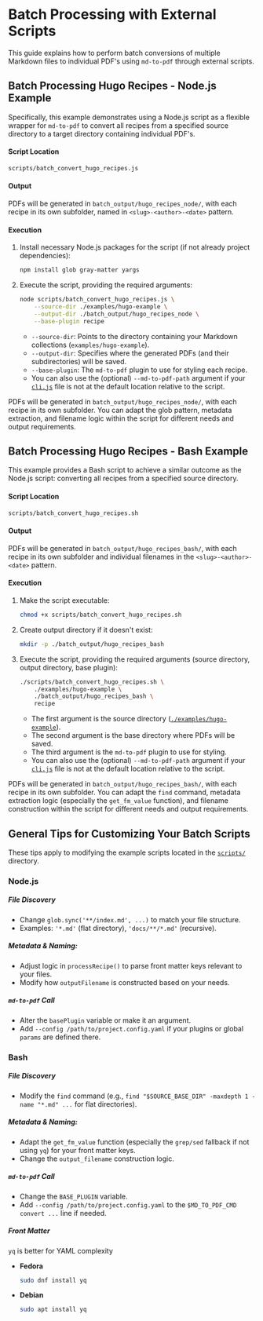 # Batch Processing with External Scripts

This guide explains how to perform batch conversions of multiple Markdown files to individual PDF's using `md-to-pdf` through external scripts.

## Batch Processing Hugo Recipes - Node.js Example

Specifically, this example demonstrates using a Node.js script as a flexible wrapper for `md-to-pdf` to convert all recipes from a specified source directory to a target directory containing individual PDF's.

#### Script Location
```bash
scripts/batch_convert_hugo_recipes.js
```

#### Output 
PDFs will be generated in `batch_output/hugo_recipes_node/`, with each recipe in its own subfolder, named in `<slug>-<author>-<date>` pattern.

#### Execution

1.  Install necessary Node.js packages for the script (if not already project dependencies):
    ```bash
    npm install glob gray-matter yargs
    ```
2.  Execute the script, providing the required arguments:
    
    ```bash
    node scripts/batch_convert_hugo_recipes.js \
        --source-dir ./examples/hugo-example \
        --output-dir ./batch_output/hugo_recipes_node \
        --base-plugin recipe
    ```

    * `--source-dir`: Points to the directory containing your Markdown collections (`examples/hugo-example`).
    * `--output-dir`: Specifies where the generated PDFs (and their subdirectories) will be saved.
    * `--base-plugin`: The `md-to-pdf` plugin to use for styling each recipe.
    * You can also use the (optional) `--md-to-pdf-path` argument if your [`cli.js`](../cli.js) file is not at the default location relative to the script.

PDFs will be generated in `batch_output/hugo_recipes_node/`, with each recipe in its own subfolder. You can adapt the glob pattern, metadata extraction, and filename logic within the script for different needs and output requirements.


## Batch Processing Hugo Recipes - Bash Example

This example provides a Bash script to achieve a similar outcome as the Node.js script: converting all recipes from a specified source directory.

#### Script Location
```bash
scripts/batch_convert_hugo_recipes.sh
```

#### Output
PDFs will be generated in `batch_output/hugo_recipes_bash/`, with each recipe in its own subfolder and individual filenames in the `<slug>-<author>-<date>` pattern.

#### Execution

1.  Make the script executable:
    ```bash
    chmod +x scripts/batch_convert_hugo_recipes.sh
    ```

2.  Create output directory if it doesn't exist:
    ```bash
    mkdir -p ./batch_output/hugo_recipes_bash
    ```

3.  Execute the script, providing the required arguments (source directory, output directory, base plugin):
    ```bash
    ./scripts/batch_convert_hugo_recipes.sh \
        ./examples/hugo-example \
        ./batch_output/hugo_recipes_bash \
        recipe
    ```
    * The first argument is the source directory ([`./examples/hugo-example`](../examples/hugo-example)).
    * The second argument is the base directory where PDFs will be saved.
    * The third argument is the `md-to-pdf` plugin to use for styling.
    * You can also use the (optional) `--md-to-pdf-path` argument if your [`cli.js`](../cli.js) file is not at the default location relative to the script.

PDFs will be generated in `batch_output/hugo_recipes_bash/`, with each recipe in its own subfolder. You can adapt the `find` command, metadata extraction logic (especially the `get_fm_value` function), and filename construction within the script for different needs and output requirements.


## General Tips for Customizing Your Batch Scripts

These tips apply to modifying the example scripts located in the [`scripts/`](../scripts/) directory.

### Node.js

##### File Discovery
* Change `glob.sync('**/index.md', ...)` to match your file structure.
* Examples: `'*.md'` (flat directory), `'docs/**/*.md'` (recursive).

##### Metadata & Naming:
* Adjust logic in `processRecipe()` to parse front matter keys relevant to your files.
* Modify how `outputFilename` is constructed based on your needs.

##### `md-to-pdf` Call
* Alter the `basePlugin` variable or make it an argument.
* Add `--config /path/to/project.config.yaml` if your plugins or global `params` are defined there.

### Bash


##### File Discovery
* Modify the `find` command (e.g., `find "$SOURCE_BASE_DIR" -maxdepth 1 -name "*.md" ...` for flat directories).

##### Metadata & Naming:
* Adapt the `get_fm_value` function (especially the `grep/sed` fallback if not using `yq`) for your front matter keys.
* Change the `output_filename` construction logic.

##### `md-to-pdf` Call
* Change the `BASE_PLUGIN` variable.
* Add `--config /path/to/project.config.yaml` to the `$MD_TO_PDF_CMD convert ...` line if needed.

##### Front Matter
`yq` is better for YAML complexity
- **Fedora**
  ```bash
  sudo dnf install yq
  ```
- **Debian**
  ```bash
  sudo apt install yq
  ```

